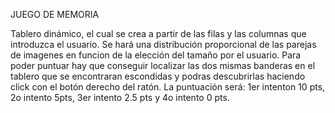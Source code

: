 JUEGO DE MEMORIA

Tablero dinámico, el cual se crea a partir de las filas y las columnas que introduzca el usuario.
Se hará una distribución proporcional de las parejas de imagenes en funcion de la elección del tamaño por el usuario.
Para poder puntuar hay que conseguir localizar las dos mismas banderas en el tablero que se encontraran escondidas y podras descubrirlas haciendo click con el botón derecho del ratón.
La puntuación será: 1er intenton 10 pts, 2o intento 5pts, 3er intento 2.5 pts y 4o intento 0 pts.
